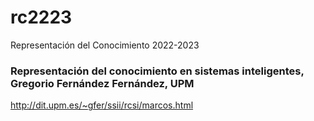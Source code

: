 # rc2223
Representación del Conocimiento 2022-2023

### Representación del conocimiento en sistemas inteligentes, Gregorio Fernández Fernández, UPM
http://dit.upm.es/~gfer/ssii/rcsi/marcos.html
